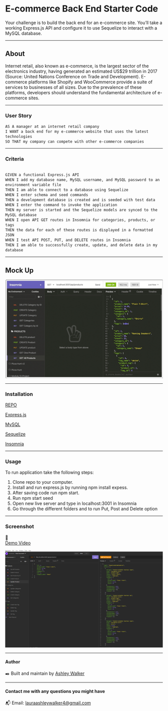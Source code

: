 # E-commerce Back End Starter Code


Your challenge is to build the back end for an e-commerce site. You’ll take a working Express.js API and configure it to use Sequelize to interact with a MySQL database.


---
## About

Internet retail, also known as e-commerce, is the largest sector of the electronics industry, having generated an estimated US$29 trillion in 2017 (Source: United Nations Conference on Trade and Development). E-commerce platforms like Shopify and WooCommerce provide a suite of services to businesses of all sizes. Due to the prevalence of these platforms, developers should understand the fundamental architecture of e-commerce sites.

---

### User Story
```
AS A manager at an internet retail company
I WANT a back end for my e-commerce website that uses the latest technologies
SO THAT my company can compete with other e-commerce companies
```
---

### Criteria
```

GIVEN a functional Express.js API
WHEN I add my database name, MySQL username, and MySQL password to an environment variable file
THEN I am able to connect to a database using Sequelize
WHEN I enter schema and seed commands
THEN a development database is created and is seeded with test data
WHEN I enter the command to invoke the application
THEN my server is started and the Sequelize models are synced to the MySQL database
WHEN I open API GET routes in Insomnia for categories, products, or tags
THEN the data for each of these routes is displayed in a formatted JSON
WHEN I test API POST, PUT, and DELETE routes in Insomnia
THEN I am able to successfully create, update, and delete data in my database
```
---

## Mock Up
![MockUp](./images/Mock-Up.PNG)

---

### Installation
[REPO]()

[Express.js](https://expressjs.com/en/starter/installing.html)

[MySQL](https://www.mysql.com/)

[Sequelize](https://sequelize.org/)

[Insomnia](https://insomnia.rest/)

---

### Usage

To run application take the following steps:
1. Clone repo to your computer.
2. Install and run express.js by running npm install expess.
3. After saving code run npm start.
4. Run npm start seed
5. Open new live server and type in localhost:3001 in Insomnia
5. Go through the different folders and to run Put, Post and Delete option

---

### Screenshot
:movie_camera:	
[Demo Video](https://watch.screencastify.com/v/ql6v7qBnlvsBmidq5Ieb)

![Screenshot](./images/Screenshot%201.PNG)

---

#### Author

:black_nib:	Built and maintain by [Ashley Walker](https://github.com/lawalker4)

---

#### Contact me with any questions you might have
:mailbox_with_mail:
Email: lauraashleywalker4@gmail.com